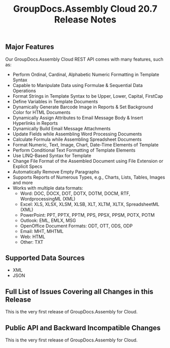 ﻿---
id: "20-7-release-notes"
url: "assembly/release-notes/release-notes-2020/20-7-release-notes"
title: "GroupDocs.Assembly Cloud 20.7 Release Notes"
weight: 1
productName: "GroupDocs.Assembly Cloud"
description: "GroupDocs Assembly Cloud 20.7 Release Notes"
keywords: "groupdocs assembly cloud 20.7 release notes features"
---

## Major Features

Our GroupDocs.Assembly Cloud REST API comes with many features, such as:

* Perform Ordinal, Cardinal, Alphabetic Numeric Formatting in Template Syntax
* Capable to Manipulate Data using Formulae & Sequential Data Operations
* Format Strings in Template Syntax to be Upper, Lower, Capital, FirstCap
* Define Variables in Template Documents
* Dynamically Generate Barcode Image in Reports & Set Background Color for HTML Documents
* Dynamically Assign Attributes to Email Message Body & Insert Hyperlinks in Reports
* Dynamically Build Email Message Attachments
* Update Fields while Assembling Word Processing Documents
* Calculate Formula while Assembling Spreadsheet Documents
* Format Numeric, Text, Image, Chart, Date-Time Elements of Template
* Perform Conditional Text Formatting of Template Elements
* Use LINQ-Based Syntax for Template
* Change File Format of the Assembled Document using File Extension or Explicit Specs
* Automatically Remove Empty Paragraphs
* Supports Reports of Numerous Types, e.g., Charts, Lists, Tables, Images and more
* Works with multiple data formats:
  * Word: DOC, DOCX, DOT, DOTX, DOTM, DOCM, RTF, WordprocessingML (XML)
  * Excel: XLS, XLSX, XLSM, XLSB, XLT, XLTM, XLTX, SpreadsheetML (XML)
  * PowerPoint: PPT, PPTX, PPTM, PPS, PPSX, PPSM, POTX, POTM
  * Outlook: EML, EMLX, MSG
  * OpenOffice Document Formats: ODT, OTT, ODS, ODP
  * Email: MHT, MHTML
  * Web: HTML
  * Other: TXT

## Supported Data Sources

* XML
* JSON

## Full List of Issues Covering all Changes in this Release

This is the very first release of GroupDocs.Assembly for Cloud.

## Public API and Backward Incompatible Changes

This is the very first release of GroupDocs.Assembly for Cloud.

